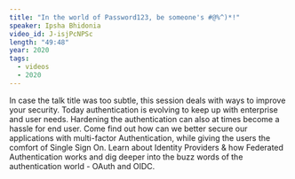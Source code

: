 ```yaml
---
title: "In the world of Password123, be someone's #@%^)*!"
speaker: Ipsha Bhidonia
video_id: J-isjPcNPSc
length: "49:48"
year: 2020
tags:
  - videos
  - 2020
---
```

In case the talk title was too subtle, this session deals with ways to improve your security. Today authentication is evolving to keep up with enterprise and user needs. Hardening the authentication can also at times become a hassle for end user. Come find out how can we better secure our applications with multi-factor Authentication, while giving the users the comfort of Single Sign On. Learn about Identity Providers & how Federated Authentication works and dig deeper into the buzz words of the authentication world - OAuth and OIDC.